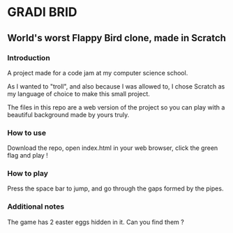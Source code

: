 # GRADI BRID
## World's worst Flappy Bird clone, made in Scratch

### Introduction

A project made for a code jam at my computer science school.

As I wanted to "troll", and also because I was allowed to, I chose Scratch as my language of
choice to make this small project.

The files in this repo are a web version of the project so you can play with a beautiful
background made by yours truly.

### How to use

Download the repo, open index.html in your web browser, click the green flag and play !

### How to play

Press the space bar to jump, and go through the gaps formed by the pipes.

### Additional notes

The game has 2 easter eggs hidden in it. Can you find them ?
